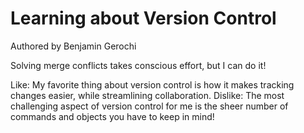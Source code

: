 # Learning about Version Control
Authored by Benjamin Gerochi

Solving merge conflicts takes conscious effort, but I can do it!

Like: My favorite thing about version control is how it makes tracking changes easier, while streamlining collaboration.
Dislike: The most challenging aspect of version control for me is the sheer number of commands and objects you have to keep in mind!